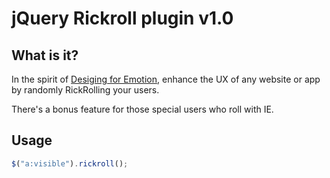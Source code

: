 # jQuery Rickroll plugin v1.0

## What is it?
In the spirit of [Desiging for Emotion](http://www.youtube.com/watch?v=dQw4w9WgXcQ&autoplay=1), enhance the UX of any website or app by randomly RickRolling your users.

There's a bonus feature for those special users who roll with IE.

## Usage
```js
$("a:visible").rickroll();
```